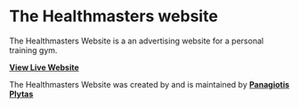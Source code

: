 # The Healthmasters website

The Healthmasters Website is a an advertising website for a personal training gym.

**[View Live Website](https://www.thehealthmasters.gr/)**

The Healthmasters Website was created by and is maintained by **[Panagiotis Plytas](https://panagiotis.plytas.com/)**
